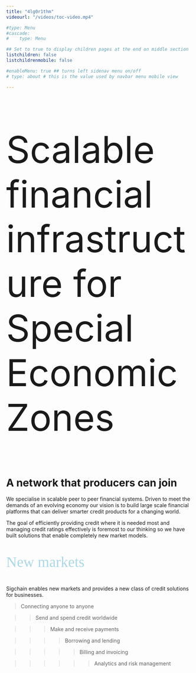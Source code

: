 ```yaml
---
title: "4lg0r1thm"
videourl: "/videos/toc-video.mp4"

#type: Menu
#cascade:
#    type: Menu

## Set to true to display children pages at the end on middle section
listchildren: false
listchildrenmobile: false

#enableMenu: true ## turns left sidenav menu on/off
# type: about # this is the value used by navbar menu mobile view

---
```

<div style="font-size: 100px; color: lightblue: font-family:'courier new': ">
<p>Scalable financial infrastructure for Special Economic Zones</p>
</div>

# A network that producers can join

We specialise in scalable peer to peer financial systems. Driven to meet the demands of an evolving economy our vision is to build large scale financial platforms that can deliver smarter credit products for a changing world.

The goal of efficiently providing credit where it is needed most and managing credit ratings effectively is foremost to our thinking so we have built solutions that enable completely new market models.

<div style="font-size: 40px; color: lightblue; font-family:'Space Mono'">
<p>New markets</p>
</div>

Sigchain enables new markets and provides a new class of credit solutions for businesses.

>Connecting anyone to anyone

>>Send and spend credit worldwide

>>>Make and receive payments

>>>>Borrowing and lending

>>>>>Billing and invoicing

>>>>>>Analytics and risk management
